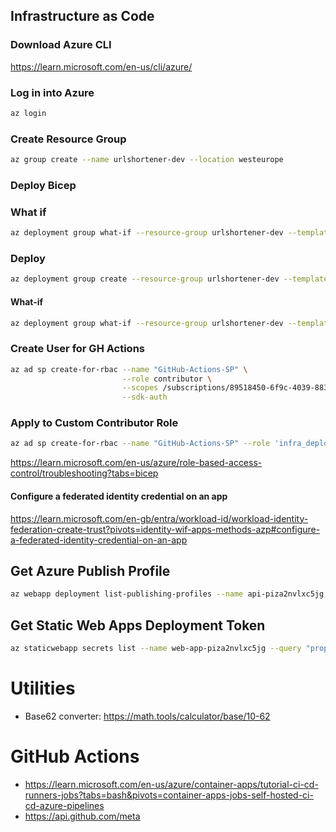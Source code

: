 ## Infrastructure as Code

### Download Azure CLI
https://learn.microsoft.com/en-us/cli/azure/

### Log in into Azure
```bash
az login
```

### Create Resource Group

```bash
az group create --name urlshortener-dev --location westeurope
```

### Deploy Bicep

### What if
```bash
az deployment group what-if --resource-group urlshortener-dev --template-file infrastructure/main.bicep
```

### Deploy
```bash
az deployment group create --resource-group urlshortener-dev --template-file infrastructure/main.bicep
```

#### What-if
```bash
az deployment group what-if --resource-group urlshortener-dev --template-file infrastructure/main.bicep
```

### Create User for GH Actions

```bash
az ad sp create-for-rbac --name "GitHub-Actions-SP" \
                         --role contributor \
                         --scopes /subscriptions/89518450-6f9c-4039-8834-c5bab3ad3e92 \
                         --sdk-auth
```

### Apply to Custom Contributor Role

```bash
az ad sp create-for-rbac --name "GitHub-Actions-SP" --role 'infra_deploy' --scopes /subscriptions/89518450-6f9c-4039-8834-c5bab3ad3e92 --sdk-auth
```

https://learn.microsoft.com/en-us/azure/role-based-access-control/troubleshooting?tabs=bicep

#### Configure a federated identity credential on an app

https://learn.microsoft.com/en-gb/entra/workload-id/workload-identity-federation-create-trust?pivots=identity-wif-apps-methods-azp#configure-a-federated-identity-credential-on-an-app

## Get Azure Publish Profile

```bash
az webapp deployment list-publishing-profiles --name api-piza2nvlxc5jg --resource-group urlshortener-dev --xml
```

## Get Static Web Apps Deployment Token

```bash
az staticwebapp secrets list --name web-app-piza2nvlxc5jg --query "properties.apiKey"
```


# Utilities

- Base62 converter: https://math.tools/calculator/base/10-62


# GitHub Actions

- https://learn.microsoft.com/en-us/azure/container-apps/tutorial-ci-cd-runners-jobs?tabs=bash&pivots=container-apps-jobs-self-hosted-ci-cd-azure-pipelines
- https://api.github.com/meta
